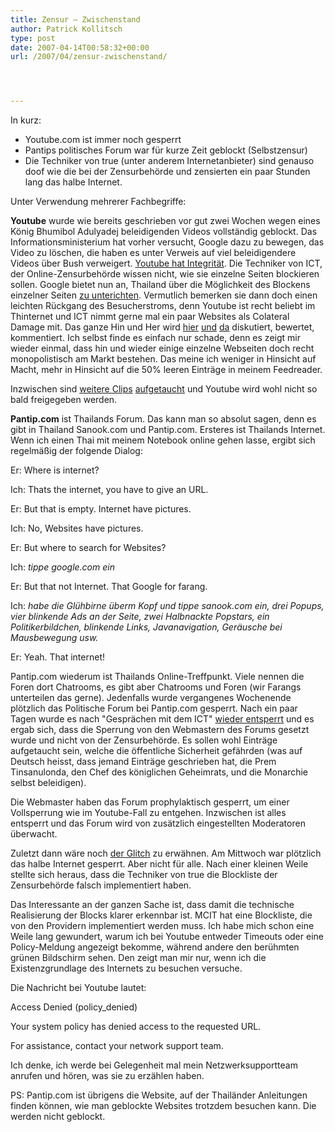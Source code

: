 ```yaml
---
title: Zensur – Zwischenstand
author: Patrick Kollitsch
type: post
date: 2007-04-14T00:58:32+00:00
url: /2007/04/zensur-zwischenstand/




---
```

In kurz:

  * Youtube.com ist immer noch gesperrt
  * Pantips politisches Forum war für kurze Zeit geblockt (Selbstzensur)
  * Die Techniker von true (unter anderem Internetanbieter) sind genauso doof wie die bei der Zensurbehörde und zensierten ein paar Stunden lang das halbe Internet.

Unter Verwendung mehrerer Fachbegriffe:

**Youtube** wurde wie bereits geschrieben vor gut zwei Wochen wegen eines König Bhumibol Adulyadej beleidigenden Videos vollständig geblockt. Das Informationsministerium hat vorher versucht, Google dazu zu bewegen, das Video zu löschen, die haben es unter Verweis auf viel beleidigendere Videos über Bush verweigert. [Youtube hat Integrität][1]. Die Techniker von <span class="caps">ICT</span>, der Online-Zensurbehörde wissen nicht, wie sie einzelne Seiten blockieren sollen. Google bietet nun an, Thailand über die Möglichkeit des Blockens einzelner Seiten [zu unterichten][2]. Vermutlich bemerken sie dann doch einen leichten Rückgang des Besucherstroms, denn Youtube ist recht beliebt im Thinternet und <span class="caps">ICT</span> nimmt gerne mal ein paar Websites als Colateral Damage mit. Das ganze Hin und Her wird [hier][3] [und][4] [da][5] diskutiert, bewertet, kommentiert. Ich selbst finde es einfach nur schade, denn es zeigt mir wieder einmal, dass hin und wieder einige einzelne Webseiten doch recht monopolistisch am Markt bestehen. Das meine ich weniger in Hinsicht auf Macht, mehr in Hinsicht auf die 50% leeren Einträge in meinem Feedreader. 

Inzwischen sind [weitere Clips][6] [aufgetaucht][7] und Youtube wird wohl nicht so bald freigegeben werden.

**Pantip.com** ist Thailands Forum. Das kann man so absolut sagen, denn es gibt in Thailand Sanook.com und Pantip.com. Ersteres ist Thailands Internet. Wenn ich einen Thai mit meinem Notebook online gehen lasse, ergibt sich regelmäßig der folgende Dialog: 

Er: Where is internet? 
  
Ich: Thats the internet, you have to give an <span class="caps">URL</span>.
  
Er: But that is empty. Internet have pictures.
  
Ich: No, Websites have pictures.
  
Er: But where to search for Websites?
  
Ich: _tippe google.com ein_
  
Er: But that not Internet. That Google for farang.
  
Ich: _habe die Glühbirne überm Kopf und tippe sanook.com ein, drei Popups, vier blinkende Ads an der Seite, zwei Halbnackte Popstars, ein Politikerbildchen, blinkende Links, Javanavigation, Geräusche bei Mausbewegung usw._
  
Er: Yeah. That internet!

Pantip.com wiederum ist Thailands Online-Treffpunkt. Viele nennen die Foren dort Chatrooms, es gibt aber Chatrooms und Foren (wir Farangs unterteilen das gerne). Jedenfalls wurde vergangenes Wochenende plötzlich das Politische Forum bei Pantip.com gesperrt. Nach ein paar Tagen wurde es nach "Gesprächen mit dem ICT" [wieder entsperrt][8] und es ergab sich, dass die Sperrung von den Webmastern des Forums gesetzt wurde und nicht von der Zensurbehörde. Es sollen wohl Einträge aufgetaucht sein, welche die öffentliche Sicherheit gefährden (was auf Deutsch heisst, dass jemand Einträge geschrieben hat, die Prem Tinsanulonda, den Chef des königlichen Geheimrats, und die Monarchie selbst beleidigen). 

Die Webmaster haben das Forum prophylaktisch gesperrt, um einer Vollsperrung wie im Youtube-Fall zu entgehen. Inzwischen ist alles entsperrt und das Forum wird von zusätzlich eingestellten Moderatoren überwacht. 

Zuletzt dann wäre noch [der Glitch][9] zu erwähnen. Am Mittwoch war plötzlich das halbe Internet gesperrt. Aber nicht für alle. Nach einer kleinen Weile stellte sich heraus, dass die Techniker von true die Blockliste der Zensurbehörde falsch implementiert haben. 

Das Interessante an der ganzen Sache ist, dass damit die technische Realisierung der Blocks klarer erkennbar ist. <span class="caps">MCIT</span> hat eine Blockliste, die von den Providern implementiert werden muss. Ich habe mich schon eine Weile lang gewundert, warum ich bei Youtube entweder Timeouts oder eine Policy-Meldung angezeigt bekomme, während andere den berühmten grünen Bildschirm sehen. Den zeigt man mir nur, wenn ich die Existenzgrundlage des Internets zu besuchen versuche.

Die Nachricht bei Youtube lautet:

Access Denied (policy_denied)
   
Your system policy has denied access to the requested <span class="caps">URL</span>.
   
For assistance, contact your network support team. 

Ich denke, ich werde bei Gelegenheit mal mein Netzwerksupportteam anrufen und hören, was sie zu erzählen haben.

PS: Pantip.com ist übrigens die Website, auf der Thailänder Anleitungen finden können, wie man geblockte Websites trotzdem besuchen kann. Die werden nicht geblockt.

 [1]: http://www.nationmultimedia.com/breakingnews/read.php?newsid=30031358
 [2]: http://www.nationmultimedia.com/2007/04/07/headlines/headlines_30031359.php
 [3]: http://www.nationmultimedia.com/breakingnews/read.php?newsid=30031286
 [4]: http://www.nationmultimedia.com/2007/04/10/letters/letters_30031535.php
 [5]: http://www.nationmultimedia.com/2007/04/10/opinion/opinion_30031536.php
 [6]: http://www.bangkokpost.com/breaking_news/breakingnews.php?id=117925
 [7]: http://www.redorbit.com/news/technology/899778/thailand_commentator_views_youtube_clips_as_hate_speech/index.html?source=r_technology
 [8]: http://www.asiamedia.ucla.edu/article.asp?parentid=67513
 [9]: http://www.seapabkk.org/newdesign/alertsdetail.php?No=647
